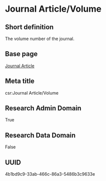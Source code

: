 # Journal Article/Volume
## Short definition
The volume number of the journal.
## Base page
[Journal Article](https://github.com/EuroCRIS/CASRAI-Dictionairies/blob/main/Objects/Journal%20Article.md)
## Meta title
csr:Journal Article/Volume
## Research Admin Domain
True
## Research Data Domain
False
## UUID
4b1bd9c9-33ab-466c-86a3-5486b3c9633e
